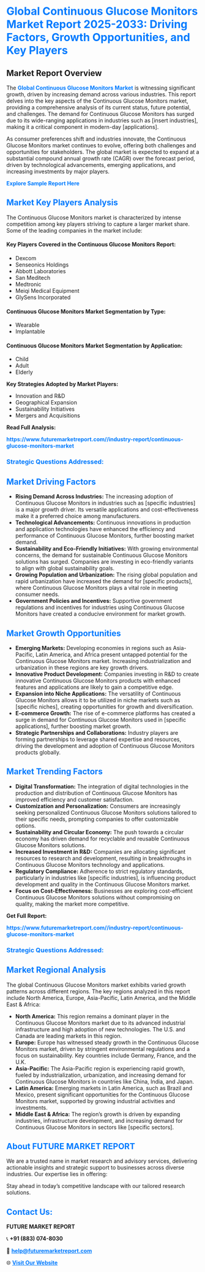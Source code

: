 <h1 style="color: #007BFF;">Global Continuous Glucose Monitors Market Report 2025-2033: Driving Factors, Growth Opportunities, and Key Players</h1>

<section id="overview">
<h2>Market Report Overview</h2>
<p>The <a href="https://www.futuremarketreport.com//industry-report/continuous-glucose-monitors-market" style="color: #007BFF; text-decoration: none;"><strong>Global Continuous Glucose Monitors Market</strong></a> is witnessing significant growth, driven by increasing demand across various industries. This report delves into the key aspects of the Continuous Glucose Monitors market, providing a comprehensive analysis of its current status, future potential, and challenges. The demand for Continuous Glucose Monitors has surged due to its wide-ranging applications in industries such as [insert industries], making it a critical component in modern-day [applications].</p>
<p>As consumer preferences shift and industries innovate, the Continuous Glucose Monitors market continues to evolve, offering both challenges and opportunities for stakeholders. The global market is expected to expand at a substantial compound annual growth rate (CAGR) over the forecast period, driven by technological advancements, emerging applications, and increasing investments by major players.</p>
</section>

<section id="overview">
<p><a href="https://www.futuremarketreport.com//request-sample/reportId=77716" style="color: #007BFF; text-decoration: none;"><strong>Explore Sample Report Here</strong></a></p>
</section>

<section id="key-players">
<h2 style="color: #007BFF;">Market Key Players Analysis</h2>
<p>The Continuous Glucose Monitors market is characterized by intense competition among key players striving to capture a larger market share. Some of the leading companies in the market include:</p>
<h4>Key Players Covered in the Continuous Glucose Monitors Report:</h4>
<ul><li>Dexcom</li><li>Senseonics Holdings</li><li>Abbott Laboratories</li><li>San Meditech</li><li>Medtronic</li><li>Meiqi Medical Equipment</li><li>GlySens Incorporated</li></ul>
<h4>Continuous Glucose Monitors Market Segmentation by Type:</h4>
<ul><li>Wearable</li><li>Implantable</li></ul>

<h4>Continuous Glucose Monitors Market Segmentation by Application:</h4>
<ul><li>Child</li><li>Adult</li><li>Elderly</li></ul>
<p><strong>Key Strategies Adopted by Market Players:</strong></p>
<ul>
<li>Innovation and R&D</li>
<li>Geographical Expansion</li>
<li>Sustainability Initiatives</li>
<li>Mergers and Acquisitions</li>
</ul>
</section>

<section>
<p><strong>Read Full Analysis: </strong></p><a href="https://www.futuremarketreport.com//industry-report/continuous-glucose-monitors-market" style="color: #007BFF; text-decoration: none;"><strong>https://www.futuremarketreport.com//industry-report/continuous-glucose-monitors-market</strong></a>
<h3 style="color: #007BFF;">Strategic Questions Addressed:</h3>
</section>

<section id="driving-factors">
<h2 style="color: #007BFF;">Market Driving Factors</h2>
<ul>
<li><strong>Rising Demand Across Industries:</strong> The increasing adoption of Continuous Glucose Monitors in industries such as [specific industries] is a major growth driver. Its versatile applications and cost-effectiveness make it a preferred choice among manufacturers.</li>
<li><strong>Technological Advancements:</strong> Continuous innovations in production and application technologies have enhanced the efficiency and performance of Continuous Glucose Monitors, further boosting market demand.</li>
<li><strong>Sustainability and Eco-Friendly Initiatives:</strong> With growing environmental concerns, the demand for sustainable Continuous Glucose Monitors solutions has surged. Companies are investing in eco-friendly variants to align with global sustainability goals.</li>
<li><strong>Growing Population and Urbanization:</strong> The rising global population and rapid urbanization have increased the demand for [specific products], where Continuous Glucose Monitors plays a vital role in meeting consumer needs.</li>
<li><strong>Government Policies and Incentives:</strong> Supportive government regulations and incentives for industries using Continuous Glucose Monitors have created a conducive environment for market growth.</li>
</ul>
</section>

<section id="growth-opportunities">
<h2 style="color: #007BFF;">Market Growth Opportunities</h2>
<ul>
<li><strong>Emerging Markets:</strong> Developing economies in regions such as Asia-Pacific, Latin America, and Africa present untapped potential for the Continuous Glucose Monitors market. Increasing industrialization and urbanization in these regions are key growth drivers.</li>
<li><strong>Innovative Product Development:</strong> Companies investing in R&D to create innovative Continuous Glucose Monitors products with enhanced features and applications are likely to gain a competitive edge.</li>
<li><strong>Expansion into Niche Applications:</strong> The versatility of Continuous Glucose Monitors allows it to be utilized in niche markets such as [specific niches], creating opportunities for growth and diversification.</li>
<li><strong>E-commerce Growth:</strong> The rise of e-commerce platforms has created a surge in demand for Continuous Glucose Monitors used in [specific applications], further boosting market growth.</li>
<li><strong>Strategic Partnerships and Collaborations:</strong> Industry players are forming partnerships to leverage shared expertise and resources, driving the development and adoption of Continuous Glucose Monitors products globally.</li>
</ul>
</section>

<section id="trending-factors">
<h2 style="color: #007BFF;">Market Trending Factors</h2>
<ul>
<li><strong>Digital Transformation:</strong> The integration of digital technologies in the production and distribution of Continuous Glucose Monitors has improved efficiency and customer satisfaction.</li>
<li><strong>Customization and Personalization:</strong> Consumers are increasingly seeking personalized Continuous Glucose Monitors solutions tailored to their specific needs, prompting companies to offer customizable options.</li>
<li><strong>Sustainability and Circular Economy:</strong> The push towards a circular economy has driven demand for recyclable and reusable Continuous Glucose Monitors solutions.</li>
<li><strong>Increased Investment in R&D:</strong> Companies are allocating significant resources to research and development, resulting in breakthroughs in Continuous Glucose Monitors technology and applications.</li>
<li><strong>Regulatory Compliance:</strong> Adherence to strict regulatory standards, particularly in industries like [specific industries], is influencing product development and quality in the Continuous Glucose Monitors market.</li>
<li><strong>Focus on Cost-Effectiveness:</strong> Businesses are exploring cost-efficient Continuous Glucose Monitors solutions without compromising on quality, making the market more competitive.</li>
</ul>
</section>

<section>
<p><strong>Get Full Report: </strong></p><a href="https://www.futuremarketreport.com//industry-report/continuous-glucose-monitors-market" style="color: #007BFF; text-decoration: none;"><strong>https://www.futuremarketreport.com//industry-report/continuous-glucose-monitors-market</strong></a>
<h3 style="color: #007BFF;">Strategic Questions Addressed:</h3>
</section>


<section id="regional-analysis">
<h2 style="color: #007BFF;">Market Regional Analysis</h2>
<p>The global Continuous Glucose Monitors market exhibits varied growth patterns across different regions. The key regions analyzed in this report include North America, Europe, Asia-Pacific, Latin America, and the Middle East & Africa:</p>
<ul>
<li><strong>North America:</strong> This region remains a dominant player in the Continuous Glucose Monitors market due to its advanced industrial infrastructure and high adoption of new technologies. The U.S. and Canada are leading markets in this region.</li>
<li><strong>Europe:</strong> Europe has witnessed steady growth in the Continuous Glucose Monitors market, driven by stringent environmental regulations and a focus on sustainability. Key countries include Germany, France, and the U.K.</li>
<li><strong>Asia-Pacific:</strong> The Asia-Pacific region is experiencing rapid growth, fueled by industrialization, urbanization, and increasing demand for Continuous Glucose Monitors in countries like China, India, and Japan.</li>
<li><strong>Latin America:</strong> Emerging markets in Latin America, such as Brazil and Mexico, present significant opportunities for the Continuous Glucose Monitors market, supported by growing industrial activities and investments.</li>
<li><strong>Middle East & Africa:</strong> The region’s growth is driven by expanding industries, infrastructure development, and increasing demand for Continuous Glucose Monitors in sectors like [specific sectors].</li>
</ul>
</section>

<footer>
<h2 style="color: #007BFF;">About FUTURE MARKET REPORT</h2>
<p>We are a trusted name in market research and advisory services, delivering actionable insights and strategic support to businesses across diverse industries. Our expertise lies in offering:</p>

<p>Stay ahead in today’s competitive landscape with our tailored research solutions.</p>

<h2 style="color: #007BFF;">Contact Us:</h2>
<p><strong>FUTURE MARKET REPORT</strong></p>
<p>📞 <strong>+91 (883) 074-8030</strong></p>
<p>📧 <strong><a href="mailto:help@futuremarketreport.com" style="color: #007BFF;">help@futuremarketreport.com</a></strong></p>
<p>🌐 <strong><a href="https://www.futuremarketreport.com/" style="color: #007BFF;">Visit Our Website</a></strong></p>
</footer>